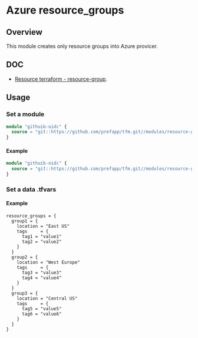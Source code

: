 # Azure resource_groups

## Overview

This module creates only resource groups into Azure provicer.

## DOC

- [Resource terraform - resource-group](https://registry.terraform.io/providers/hashicorp/azurerm/latest/docs/resources/resource_group).

## Usage

### Set a module

```terraform
module "githuib-oidc" {
  source = "git::https://github.com/prefapp/tfm.git//modules/resource-groups?ref=<version>"
}
```

#### Example

```terraform
module "githuib-oidc" {
  source = "git::https://github.com/prefapp/tfm.git//modules/resource-groups?ref=v1.2.3"
}
```

### Set a data .tfvars

#### Example

```hcl
resource_groups = {
  group1 = {
    location = "East US"
    tags     = {
      tag1 = "value1"
      tag2 = "value2"
    }
  }
  group2 = {
    location = "West Europe"
    tags     = {
      tag3 = "value3"
      tag4 = "value4"
    }
  }
  group3 = {
    location = "Central US"
    tags     = {
      tag5 = "value5"
      tag6 = "value6"
    }
  }
}
```
